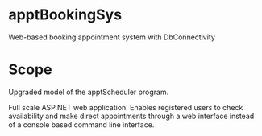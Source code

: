 apptBookingSys
==============

Web-based booking appointment system with DbConnectivity

Scope
==============

Upgraded model of the apptScheduler program. 

Full scale ASP.NET web application. Enables registered users to
check availability and make direct appointments through a web
interface instead of a console based command line interface.